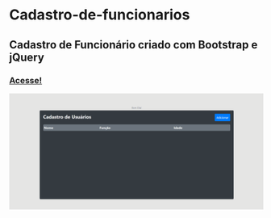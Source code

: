 # Cadastro-de-funcionarios
## Cadastro de Funcionário criado com Bootstrap e jQuery
### [Acesse!](https://casalicadastro.netlify.app/)
![gif](https://github.com/CasaliWe/Cadastro-de-funcionarios/blob/main/cadastros.gif)
